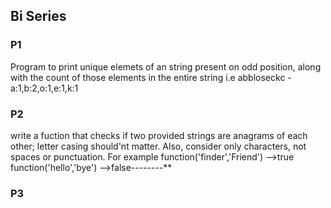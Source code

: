 ## Bi Series

### P1
Program to print unique elemets of an string present on odd position, along with the count of those elements in the entire string
i.e abbloseckc - a:1,b:2,o:1,e:1,k:1

### P2
write a fuction that checks if two provided strings are anagrams of each other; letter casing should'nt matter. Also, consider
only characters, not spaces or punctuation. For example
function('finder','Friend') -->true
function('hello','bye') -->false--------**

### P3
